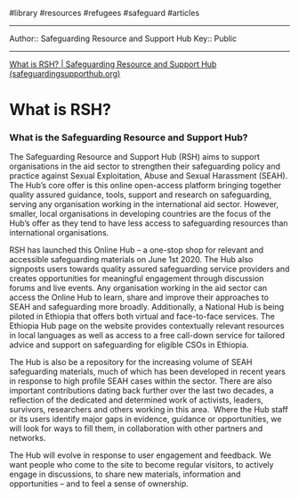 #library #resources #refugees #safeguard #articles 

---
Author:: Safeguarding Resource and Support Hub
Key:: Public

---


[What is RSH? | Safeguarding Resource and Support Hub (safeguardingsupporthub.org)](https://safeguardingsupporthub.org/what-rsh)

# What is RSH?

### What is the Safeguarding Resource and Support Hub?

The Safeguarding Resource and Support Hub (RSH) aims to support organisations in the aid sector to strengthen their safeguarding policy and practice against Sexual Exploitation, Abuse and Sexual Harassment (SEAH). The Hub’s core offer is this online open-access platform bringing together quality assured guidance, tools, support and research on safeguarding, serving any organisation working in the international aid sector. However, smaller, local organisations in developing countries are the focus of the Hub’s offer as they tend to have less access to safeguarding resources than international organisations.

RSH has launched this Online Hub – a one-stop shop for relevant and accessible safeguarding materials on June 1st 2020. The Hub also signposts users towards quality assured safeguarding service providers and creates opportunities for meaningful engagement through discussion forums and live events. Any organisation working in the aid sector can access the Online Hub to learn, share and improve their approaches to SEAH and safeguarding more broadly. Additionally, a National Hub is being piloted in Ethiopia that offers both virtual and face-to-face services. The Ethiopia Hub page on the website provides contextually relevant resources in local languages as well as access to a free call-down service for tailored advice and support on safeguarding for eligible CSOs in Ethiopia.

The Hub is also be a repository for the increasing volume of SEAH safeguarding materials, much of which has been developed in recent years in response to high profile SEAH cases within the sector. There are also important contributions dating back further over the last two decades, a reflection of the dedicated and determined work of activists, leaders, survivors, researchers and others working in this area.  Where the Hub staff or its users identify major gaps in evidence, guidance or opportunities, we will look for ways to fill them, in collaboration with other partners and networks.

The Hub will evolve in response to user engagement and feedback. We want people who come to the site to become regular visitors, to actively engage in discussions, to share new materials, information and opportunities – and to feel a sense of ownership.